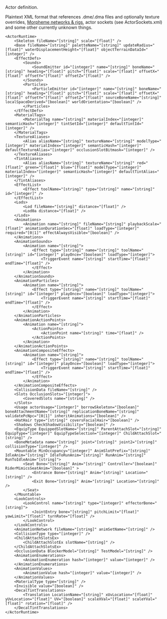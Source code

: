 Actor definition.

Plaintext XML format that references .dme/.dma files and optionally texture overrides, [Morpheme networks & rigs](https://github.com/RoyAwesome/ps2ls/wiki/Mrn), actor sockets (see ActorSockets.xml) and some other currently unknown things.

    <ActorRuntime>
        <Skeleton fileName="[string]" scale="[float]" />
        <Base fileName="[string]" paletteName="[string]" updateRadius="[float]" waterDisplacementHeight="[float]" objectTerrainDataId="[integer]" />
        <EffectDefs>
            <Sounds>
                <SoundEmitter id="[integer]" name="[string]" boneName="[string]" heading="[float]" pitch="[float]" scale="[float]" offsetX="[float]" offsetY="[float]" offsetZ="[float]" />
            </Sounds>
            <Particles>
                <ParticleEmitter id="[integer]" name="[string]" boneName="[string]" heading="[float]" pitch="[float]" scale="[float]" offsetX="[float]" offsetY="[float]" offsetZ="[float]" sourceBoneName="[string]" localSpaceDerived="[boolean]" worldOrientation="[boolean]" />
            </Particles>
        </EffectDefs>
        <MaterialTags>
            <MaterialTag name="[string]" materialIndex="[integer]" semanticHash="[integer]" tintSetId="[integer]" defaultTintId="[integer]" />
        </MaterialTags>
        <TextureAliases>
            <Alias aliasName="[string]" textureName="[string]" modelType="[integer]" materialIndex="[integer]" semanticHash="[integer]" defaultTextureAlias="[integer]" occlusionSlotBitmask="[integer]" />
        </TextureAliases>
        <TintAliases>
            <Alias aliasName="[string]" textureName="[string]" red="[float]" green="[float]" blue="[float]" modelType="[integer]" materialIndex="[integer]" semanticHash="[integer]" defaultTintAlias="[integer]" />
        </TintAliases>
        <EffectList>
            <Effect toolName="[string]" type="[string]" name="[string]" id="[integer]" />
        </EffectList>
        <Lods>
            <Lod fileName="[string]" distance="[float]" />
            <Lod0a distance="[float]" />
        </Lods>
        <Animations>
            <Animation name="[string]" fileName="[string]" playbackScale="[float]" animationDurationSec="[float]" loadType="[integer]" required="[0|1]" effectAlwaysVisible="[boolean]" />
        </Animations>
        <AnimationSounds>
            <Animation name="[string]">
                <Effect type="[string]" name="[string]" toolName="[string]" id="[integer]" playOnce="[boolean]" loadType="[integer]">
                    <TriggerEvent name="[string]" startTime="[float]" endTime="[float]" />
                </Effect>
            </Animation>
        </AnimationSounds>
        <AnimationParticles>
            <Animation name="[string]">
                <Effect type="[string]" name="[string]" toolName="[string]" id="[integer]" playOnce="[boolean]" loadType="[integer]">
                    <TriggerEvent name="[string]" startTime="[float]" endTime="[float]" />
                </Effect>
            </Animation>
        </AnimationParticles>
        <AnimationActionPoints>
            <Animation name="[string]">
                <ActionPoints>
                    <ActionPoint name="[string]" time="[float]" />
                </ActionPoints>
            </Animation>
        </AnimationActionPoints>
        <AnimationCompositeEffects>
            <Animation name="[string]">
                <Effect type="[string]" name="[string]" toolName="[string]" id="[integer]" playOnce="[boolean]" loadType="[integer]">
                    <TriggerEvent name="[string]" startTime="[float]" endTime="[float]" />
                </Effect>
            </Animation>
        </AnimationCompositeEffects>
        <CollisionData fileName="[string]" />
        <Slots OcclusionSlots="[integer]">
            <CoveredSlots name="[string]" />
        </Slots>
        <Usage actorUsage="[integer]" borrowSkeleton="[boolean]" boneAttachmentName="[string]" replicationBoneName="[string]" validatePcNpc="[0|1]" inheritAnimations="[boolean]" />
        <HatHair type="[string]" coversFacialHair="[boolean]" />
        <Shadows CheckShadowVisibility="[boolean]" />
        <EquipType EquippedSlotName="[string]" ParentAttachSlot="[string]" EquipType="[integer]" EquipTypeSelection="[integer]" ChildAttachSlot="[string]" />
        <BoneMetadata name="[string]" joint="[string]" joint2="[string]" collisionType="[integer]" />
        <Mountable MinOccupancy="[integer]" AnimSlotPrefix="[string]" IdleAnim="[string]" IdleToRunAnim="[string]" RunAnim="[string]" RunToIdleAnim="[string]">
            <Seat Bone="[string]" Anim="[string]" Controller="[boolean]" RiderMimicsSeatAnim="[boolean]" >
                <Entrance Bone="[string]" Anim="[string]" Location="[string]" />
                <Exit Bone="[string]" Anim="[string]" Location="[string]" />
            </Seat>
        </Mountable>
        <LookControls>
            <LookControl name="[string]" type="[integer]" effectorBone="[string]">
                <JointEntry bone="[string]" pitchLimit="[float]" yawLimit="[float]" turnRate="[float]" />
            </LookControl>
        </LookControls>
        <AnimationNetwork fileName="[string]" animSetName="[string]" />
        <CollisionType type="[integer]" />
        <ChildAttachSlotsEx>
            <ChildAttachSlotEx slotName="[string]" />
        </ChildAttachSlotsEx>
        <OcclusionData BlockerModel="[string]" TestModel="[string]" />
        <AnimationEnumerations>
            <AnimationEnumeration hash="[integer]" value="[integer]" />
        </AnimationEnumerations>
        <AnimationValues>
            <AnimationValue hash="[integer]" value="[integer]" />
        </AnimationValues>
        <MaterialType type="[string]" />
        <Invisible value="[boolean]" />
        <DecalTintTranslations>
            <Translation LocationName="[string]" xUvLocation="[float]" yUvLocation="[float]" UV="[boolean]" scaleXVal="[float]" scaleYVal="[float]" rotation="[float]" />
        </DecalTintTranslations>
    </ActorRuntime>
